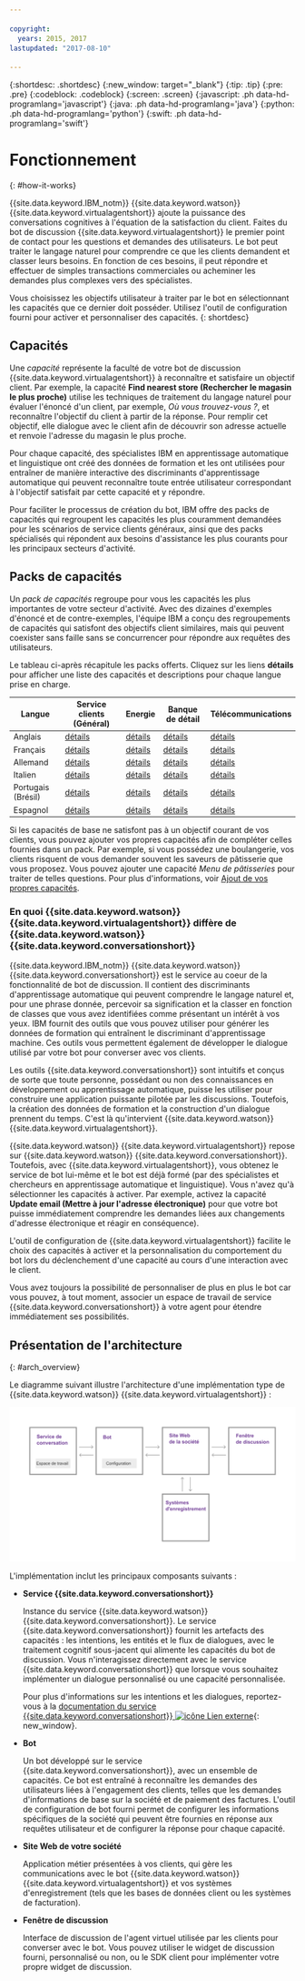 ```yaml
---

copyright:
  years: 2015, 2017
lastupdated: "2017-08-10"

---
```


{:shortdesc: .shortdesc}
{:new_window: target="_blank"}
{:tip: .tip}
{:pre: .pre}
{:codeblock: .codeblock}
{:screen: .screen}
{:javascript: .ph data-hd-programlang='javascript'}
{:java: .ph data-hd-programlang='java'}
{:python: .ph data-hd-programlang='python'}
{:swift: .ph data-hd-programlang='swift'}

# Fonctionnement
{: #how-it-works}

{{site.data.keyword.IBM_notm}} {{site.data.keyword.watson}} {{site.data.keyword.virtualagentshort}} ajoute la puissance des conversations cognitives à l'équation de la satisfaction du client. Faites du bot de discussion {{site.data.keyword.virtualagentshort}} le premier point de contact pour les questions et demandes des utilisateurs. Le bot peut traiter le langage naturel pour comprendre ce que les clients demandent et classer leurs besoins. En fonction de ces besoins, il peut répondre et effectuer de simples transactions commerciales ou acheminer les demandes plus complexes vers des spécialistes.

Vous choisissez les objectifs utilisateur à traiter par le bot en sélectionnant les capacités que ce dernier doit posséder. Utilisez l'outil de configuration fourni pour activer et personnaliser des capacités.
{: shortdesc}

## Capacités

Une *capacité* représente la faculté de votre bot de discussion {{site.data.keyword.virtualagentshort}} à reconnaître et satisfaire un objectif client. Par exemple, la capacité **Find nearest store (Rechercher le magasin le plus proche)** utilise les techniques de traitement du langage naturel pour évaluer l'énoncé d'un client, par exemple, *Où vous trouvez-vous ?*, et reconnaître l'objectif du client à partir de la réponse. Pour remplir cet objectif, elle dialogue avec le client afin de découvrir son adresse actuelle et renvoie l'adresse du magasin le plus proche.

Pour chaque capacité, des spécialistes IBM en apprentissage automatique et
linguistique ont créé des données de formation et les ont utilisées pour entraîner de
manière interactive des discriminants d'apprentissage automatique qui peuvent reconnaître
toute entrée utilisateur correspondant à l'objectif satisfait par cette capacité et y
répondre.

Pour faciliter le processus de création du bot, IBM offre des packs de capacités qui regroupent les capacités les plus couramment demandées pour les scénarios de service clients généraux, ainsi que des packs spécialisés qui répondent aux besoins d'assistance les plus courants pour les principaux secteurs d'activité.

## Packs de capacités

Un *pack de capacités* regroupe pour vous les capacités les plus importantes de votre secteur d'activité. Avec des dizaines d'exemples d'énoncé et de contre-exemples, l'équipe IBM a conçu des
regroupements de capacités qui satisfont des objectifs client similaires, mais qui peuvent coexister sans faille sans se concurrencer pour répondre
aux requêtes des utilisateurs.

Le tableau ci-après récapitule les packs offerts. Cliquez sur les liens **détails** pour afficher une liste des capacités et descriptions pour chaque langue prise en charge.

| Langue | Service clients (Général) | Energie  | Banque de détail | Télécommunications   |
|----------|----------------------------|---------|----------------|---------|
| Anglais  | [détails](/docs/services/virtual-agent/capabilities_list_general_en.html)   | [détails](/docs/services/virtual-agent/capabilities_list_energy_en.html) | [détails](/docs/services/virtual-agent/capabilities_list_banking_en.html)        | [détails](/docs/services/virtual-agent/capabilities_list_telco_en.html) |
| Français   | [détails](/docs/services/virtual-agent/capabilities_list_general.html) | [détails](/docs/services/virtual-agent/capabilities_list_energy.html) | [détails](/docs/services/virtual-agent/capabilities_list_banking.html) | [détails](/docs/services/virtual-agent/capabilities_list_telco.html) |
| Allemand   | [détails](/docs/services/virtual-agent/capabilities_list_general_de.html) | [détails](/docs/services/virtual-agent/capabilities_list_energy_de.html) | [détails](/docs/services/virtual-agent/capabilities_list_banking_de.html) | [détails](/docs/services/virtual-agent/capabilities_list_telco_de.html) |
| Italien | [détails](/docs/services/virtual-agent/capabilities_list_general_it.html) |[détails](/docs/services/virtual-agent/capabilities_list_energy_it.html) | [détails](/docs/services/virtual-agent/capabilities_list_banking_it.html) | [détails](/docs/services/virtual-agent/capabilities_list_telco_it.html) |
| Portugais (Brésil) | [détails](/docs/services/virtual-agent/capabilities_list_general_pt-br.html) | [détails](/docs/services/virtual-agent/capabilities_list_energy_pt-br.html) | [détails](/docs/services/virtual-agent/capabilities_list_banking_pt-br.html) | [détails](/docs/services/virtual-agent/capabilities_list_telco_pt-br.html) |
| Espagnol | [détails](/docs/services/virtual-agent/capabilities_list_general_es.html) | [détails](/docs/services/virtual-agent/capabilities_list_energy_es.html) | [détails](/docs/services/virtual-agent/capabilities_list_banking_es.html) | [détails](/docs/services/virtual-agent/capabilities_list_telco_es.html) |

Si les capacités de base ne satisfont pas à un objectif courant de vos clients, vous pouvez ajouter vos propres capacités afin de compléter celles fournies dans un pack. Par exemple, si vous possédez une boulangerie, vos clients risquent de vous demander souvent les saveurs de pâtisserie que vous proposez. Vous pouvez ajouter une capacité *Menu de pâtisseries* pour traiter de telles questions. Pour plus d'informations, voir [Ajout de vos propres capacités](add-custom-capabilities.html).

### En quoi {{site.data.keyword.watson}} {{site.data.keyword.virtualagentshort}} diffère de {{site.data.keyword.watson}} {{site.data.keyword.conversationshort}}

{{site.data.keyword.IBM_notm}} {{site.data.keyword.watson}} {{site.data.keyword.conversationshort}} est le service au coeur de la fonctionnalité de bot de discussion. Il contient des discriminants d'apprentissage automatique qui peuvent comprendre le langage naturel et,
pour une phrase donnée, percevoir sa signification et la classer en fonction de classes
que vous avez identifiées comme présentant un intérêt à vos yeux. IBM fournit des outils
que vous pouvez utiliser pour générer les données de formation qui entraînent le
discriminant d'apprentissage machine. Ces outils vous permettent également de développer le dialogue utilisé par votre bot pour converser avec vos clients.

Les outils {{site.data.keyword.conversationshort}} sont intuitifs et conçus
de sorte que toute personne, possédant ou non des connaissances en développement ou
apprentissage automatique, puisse les utiliser pour construire une application puissante pilotée par les discussions. Toutefois, la création des données de formation et la construction d'un dialogue prennent du temps. C'est là qu'intervient {{site.data.keyword.watson}} {{site.data.keyword.virtualagentshort}}.

{{site.data.keyword.watson}} {{site.data.keyword.virtualagentshort}} repose sur {{site.data.keyword.watson}} {{site.data.keyword.conversationshort}}. Toutefois, avec {{site.data.keyword.virtualagentshort}}, vous obtenez le service de bot lui-même et le bot est déjà formé (par des spécialistes
et chercheurs en apprentissage automatique et linguistique). Vous n'avez qu'à sélectionner les capacités à activer. Par exemple, activez la capacité **Update email (Mettre à jour l'adresse électronique)** pour que votre
bot puisse immédiatement comprendre les demandes liées aux changements d'adresse électronique et réagir en conséquence).

L'outil de configuration de {{site.data.keyword.virtualagentshort}} facilite le choix des capacités à activer et la personnalisation du comportement du bot lors du déclenchement d'une capacité au cours d'une interaction avec le client.

Vous avez toujours la possibilité de personnaliser de plus en plus le bot car vous pouvez, à tout moment, associer un espace de travail de service {{site.data.keyword.conversationshort}} à votre agent pour étendre immédiatement ses possibilités.

## Présentation de l'architecture 
{: #arch_overview}

Le diagramme suivant illustre l'architecture d'une implémentation type de {{site.data.keyword.watson}} {{site.data.keyword.virtualagentshort}} :

![Présentation de l'architecture](images/arch-overview.png)

L'implémentation inclut les principaux composants suivants :

- **Service {{site.data.keyword.conversationshort}}**

    Instance du service {{site.data.keyword.watson}} {{site.data.keyword.conversationshort}}. Le service {{site.data.keyword.conversationshort}} fournit les artefacts des capacités : les intentions, les entités et le flux de dialogues, avec le traitement cognitif sous-jacent qui alimente les capacités du bot de discussion. Vous n'interagissez directement avec le service {{site.data.keyword.conversationshort}} que lorsque vous souhaitez implémenter un dialogue personnalisé ou une capacité personnalisée.

    Pour plus d'informations sur les intentions et les dialogues, reportez-vous à la [documentation du service {{site.data.keyword.conversationshort}} ![icône Lien externe](../../icons/launch-glyph.svg "icône Lien externe")](https://console.bluemix.net/docs/services/conversation/index.html#about "icône Lien externe"){: new_window}.

- **Bot**

    Un bot développé sur le service {{site.data.keyword.conversationshort}}, avec un ensemble de capacités. Ce bot est entraîné à reconnaître les demandes des utilisateurs liées à l'engagement des clients, telles que les demandes d'informations de base sur la société et de paiement des factures. L'outil de configuration de bot fourni permet de configurer les informations spécifiques de la société qui peuvent être fournies en réponse aux requêtes utilisateur et de configurer la réponse pour chaque capacité.

- **Site Web de votre société**

    Application métier présentées à vos clients, qui gère les communications avec le bot {{site.data.keyword.watson}} {{site.data.keyword.virtualagentshort}} et vos systèmes d'enregistrement (tels que les bases de données client ou les systèmes de facturation).

- **Fenêtre de discussion**

    Interface de discussion de l'agent virtuel utilisée par les clients pour converser avec le bot. Vous pouvez utiliser le widget de discussion fourni, personnalisé ou non, ou le SDK client pour implémenter votre propre widget de discussion.
